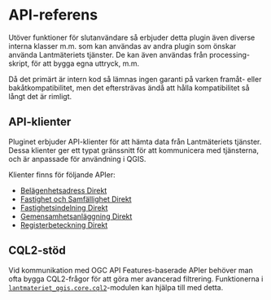 # API-referens

Utöver funktioner för slutanvändare så erbjuder detta plugin även diverse interna klasser m.m. som kan
användas av andra plugin som önskar använda Lantmäteriets tjänster. De kan även användas från processing-skript,
för att bygga egna uttryck, m.m.

Då det primärt är intern kod så lämnas ingen garanti på varken framåt- eller bakåtkompatibilitet, men det
eftersträvas ändå att hålla kompatibilitet så långt det är rimligt.

## API-klienter

Pluginet erbjuder API-klienter för att hämta data från Lantmäteriets tjänster. Dessa klienter ger ett typat
gränssnitt för att kommunicera med tjänsterna, och är anpassade för användning i QGIS.

Klienter finns för följande APIer:

 - [Belägenhetsadress Direkt](belagenhetsadressdirekt.md)
 - [Fastighet och Samfällighet Direkt](fastighetochsamfallighetdirekt.md)
 - [Fastighetsindelning Direkt](fastighetsindelningdirekt.md)
 - [Gemensamhetsanläggning Direkt](gemensamhetsanlaggningdirekt.md)
 - [Registerbeteckning Direkt](registerbeteckningdirekt.md)

## CQL2-stöd

Vid kommunikation med OGC API Features-baserade APIer behöver man ofta bygga CQL2-frågor för att göra
mer avancerad filtrering. Funktionerna i [`lantmateriet_qgis.core.cql2`](cql2.md)-modulen kan hjälpa till med detta.

